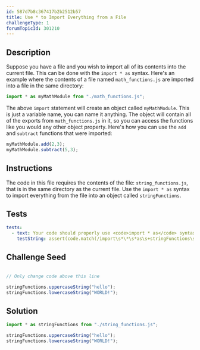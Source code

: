 ```yaml
---
id: 587d7b8c367417b2b2512b57
title: Use * to Import Everything from a File
challengeType: 1
forumTopicId: 301210
---
```


## Description
<section id='description'>
Suppose you have a file and you wish to import all of its contents into the current file. This can be done with the <code>import * as</code> syntax. Here's an example where the contents of a file named <code>math_functions.js</code> are imported into a file in the same directory:

```js
import * as myMathModule from "./math_functions.js";
```

The above <code>import</code> statement will create an object called <code>myMathModule</code>. This is just a variable name, you can name it anything. The object will contain all of the exports from <code>math_functions.js</code> in it, so you can access the functions like you would any other object property. Here's how you can use the <code>add</code> and <code>subtract</code> functions that were imported:

```js
myMathModule.add(2,3);
myMathModule.subtract(5,3);
```

</section>

## Instructions
<section id='instructions'>
The code in this file requires the contents of the file: <code>string_functions.js</code>, that is in the same directory as the current file. Use the <code>import * as</code> syntax to import everything from the file into an object called <code>stringFunctions</code>.
</section>

## Tests
<section id='tests'>

```yml
tests:
  - text: Your code should properly use <code>import * as</code> syntax.
    testString: assert(code.match(/import\s*\*\s*as\s+stringFunctions\s+from\s*('|")\.\/string_functions\.js\1/g));
```

</section>

## Challenge Seed
<section id='challengeSeed'>
<div id='js-seed'>

```js

// Only change code above this line

stringFunctions.uppercaseString("hello");
stringFunctions.lowercaseString("WORLD!");
```

</div>
</section>

## Solution
<section id='solution'>

```js
import * as stringFunctions from "./string_functions.js";

stringFunctions.uppercaseString("hello");
stringFunctions.lowercaseString("WORLD!");
```

</section>
